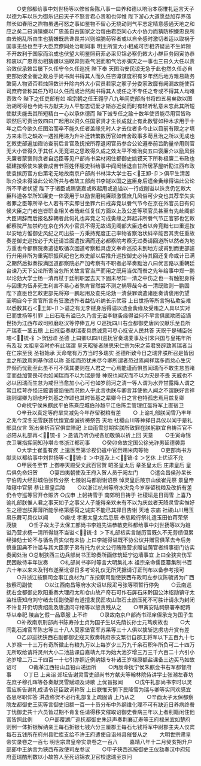 <!-- { "loadSidebar": true } -->
　　○吏部都给事中刘世杨等以修省条陈八事一曰养和德以培治本窃惟礼运言天子以德为车以乐为御乐记曰天子不怒言君心贵和也仰惟  陛下游心大道愿益加存养蔼然长如春阳之煦物虽遇可怒之事如鉴物不留心无挠动则气平志定精意感通天地之和应之矣二曰消猜嫌以广忠盖自古国家之治每由君臣同心大小协力而猜防积嫌忠良所由去祸乱所由生也猜嫌既启谗畏并兴则缩朒苟容者或以自全感时激切者适以取祸于国事无益也至于大臣庶僚同处治朝同事  明主所宜大小相成可否相济疑忌不生衅隙不开故利于国家而治成也伏望大明鉴照葑菲必采贝锦必察仍敕大小群臣务同寅协恭和衷以广忠荩勿相猜嫌以滋睽异则乖气泯而和气洽亦弭灾之一事也三曰久大任以责治效伏承敕旨屡下久任守令久任巡抚  陛下奉  天图治安民谅无急于此也然久任必自吏部始彼全衡之政总于尚书尚书得其人而久任咨诹谋度积有岁年然后地方难易政务繁简人物贤否若烛照数计升除内外大小官员若家之冢子分委家政靡有阙漏故能使百司庶府皆称其任乃可以久任而成治然尚书得其人或任之不专任之专或不得其人均难责效今  陛下之任吏部有如  祖宗朝之任王翱乎八九年间吏部尚书将四五易矣欲以图治胡可得也今尚书方献夫为人平恕志切爱才斯亦近矣而时有轻听私意未忘此其所短使献夫能去其所短精白一心以承休德而  陛下诚专任之踰十数年使贤能尽用官皆称职然后可责治效四曰广起用以资久任国家贤才生长成就止有此数譬如种木求用于十年之后今欲久任图治而卒不能久任者盖缘先时人才去位者多今止以目前有限之才填方来未已之缺故一遇推用递为升补迁转繁数历官如传舍政事多苟且治之所以无成也乞敕吏部遍加诹访查前后言官及抚按所荐退闲官员参合公论遵奉前旨酌量举用则官无大小皆得久于其任人无竞进之思政得久成之效太平不难治矣五曰褒廉介以励风俗夫廉者蒙褒则贪者自远臣等见户部尚书梁材闲住都御史姚镆天下所称极廉二布政也福建按察使朱裳餋成苦节百姓怀服吏科给事中阎闳恬退自甘所居茅屋听勘江西布政使袁摈历官方伯第宅无地故南京户部尚书林泮大学士石＜王卸-卩＞俱平生清苦耿介没未得溢此公论所共与者故工部尚书李鐩以国之盗臣身后遗金夤缘得谥此公论所不平者伏望  陛下于诸臣或赐褒嘉或敕起用或追谥以一行或削谥以诛贪仍乞敕大臣科道各举所知廉吏一体褒用于以励世磨钝廉顽激懦庶几风俗可少变也其荐举失实者罪之臣等所举七人若有不实即甘坐罪六曰戒奔竞以餋气节今在京在外官员日有伺候大臣之门者岂皆职业相关者哉赴任复任方面以上及公差等项官员甚至有先赴阁部大臣谒辞而后报名辞朝者此何礼也奔竞之习成夤缘之弊起非所餋气节正官邪也乞敕都察院严加禁约在京在外大小官员不得无故谒见阁部大臣违者以奔竞黜七曰重巡按以安地方惟御史风纪之司出按一方秉持宪度正己率物省察治状紏举能否其责任重故奏差御史巡按必于大廷请旨面遣按满而还必都察院考察无过奏请回道所以然者为地方重也今都察院奏遣徒取循次回道考察秪具虚文奉命巡按未到地方或甫到而吏部遽行升用非所为重宪职振风纪也乞敕吏部以后推升巡按御史必待其回还复命或计已满之期然后拟奏按满回道都察院必严加考察有不职者必举奏黜治八曰优言路以重朝廷台谏乃天下公论所寄治忽所关故言官当严而用之既用当优而餋之先年给事中郑一鹏以论劾大学士杨一清再杖于廷削职罢去天下固未尽知一清之中伤之也一有触犯身将与囚隶为伍非死生利害不易心者孰肯冒然尝不测之祸辱哉今者一清既败则一鹏固  陛下直臣也乞敕吏部先将郑一鹏起用及查先论劾一清获罪谪遣诸臣奏请褒用仍望  圣明自今于言官所言有狂激违忤者益弘听纳长示优容  上曰世扬等所言狥私欺妄难以悉数其石＜王卸-卩＞谥之有无李鐩身后得谥以遗金夤缘及受贿之人具以实对已而世扬等引罪  上曰石珤有谥已久乃言无谥李鐩夤缘得谥何不早言俱属欺罔诏谪世扬为江西布政司照磨赵汉等停俸五月
○巡抚四川右佥都御史唐凤仪献乐至县所产瑞麦一茎五穗  上曰抚臣奏献瑞麦具悉诚意可尽心抚安人民共答  天贶于是辅臣张璁＜锍-釒＞贺因颂  圣德  上曰卿以四川巡抚官奏瑞麦事及引宋兴国与皇祐年所有及我  太祖皇帝时亦有此瑞谓  皇天昭鉴者朕思宋仁宗为宋之英君贤辟致其瑞者当在仁宗至我  圣祖始承  天命奄有万方当时多瑞实  圣德所致今日之瑞非朕所召是皆因主之所致焉刘基作颂以称  圣祖而恐犹未尽今卿所谓者恐过焉闻祥瑞多而怠心生灾异频而忧勤至此虽不可不慎其要则在人君之一心焉能谨而惧虽闻瑞而不敢生怠虽睹变而益加警畏可也如闻瑞而不以为瑞是慢  神贶也闻灾而不以为灾是不畏  天威也不必以因瑞而生怠为戒但当愈加小心可也如岁前河之清一等人谓为水异甘露降人谓之常且桂萼亦怪汪鋐谓彼謟佞而况他人乎此言也朕与卿言耳使他人闻之不谓朕好言祥瑞则谓卿为謟也吁刘基之作颂也其时皆基之辈卿今日之言也特孤忠焉用兹复卿
　　○命抚宁侯朱麒武平伯陈熹应城伯孙越平江伯陈圭管理红盔将军上直宿卫
　　○辛丑以真定等府旱灾减免今年存留税粮有差
　　○  上谕礼部朕闻雪乃丰年之兆今深冬无雪朕甚忧惶宜虔诚祈祷祭告  天地  社稷山川等神择日具仪以闻于是礼部具仪言  驾出亲祈百官俱宜陪祀  上曰雨雪愆期实朕所致罪在朕躬朕宜自祷百官不必陪从礼部再＜锍-釒＞恳请乃听仍戒各加敬慎以祈上回  天意
　　○壬寅命锦衣卫署指挥同知孙堪佥书浙江都司事
　　○癸卯命故定国公徐光祚男延德袭爵
　　○大学士崔銮有疾  上遣医至第诊视仍遣中官赍赐米肉等物
　　○吏部尚书方献夫以都给事中刘世扬等＜锍-釒＞中连及上＜锍-釒＞乞休  上优诏不允
　　○甲辰冬至节  上御奉天殿受文武百官贺  昭圣皇太后  章圣皇太后  庄肃皇后  皇后俱免命妇贺
　　○宴四夷朝使及王府入贺人员于阙左门
　　○遣会昌侯孙杲长宁伯周大经彭城伯张钦分祭  七陵驸马都尉谢诏祭  悼灵皇后陵京山侯崔元祭  景皇帝陵寝中官祭  恭让章皇后陵
　　○以浙江杭州等府水灾免今岁存留税粮及改折有差仍令守巡等官开仓赈济
○戊申  上躬祷雪于  南郊明日祷于  社稷坛是日雨雪  上喜乃谕礼部朕惟人君之事天如子之事父人子能得亲欢未有不以为庆兹者天降灵雪实惟好生之德岂朕菲薄所能孚格第感荷之诚实不能已其择日告谢  天地  宗庙  社禝山川用玉帛乐舞可具仪以闻
　　○庚戌  孝惠太皇太后忌辰  奉慈殿行祭礼遣玉田伯蒋荣祭  茂陵
　　○壬子故太子太保工部尚书李鐩先谥恭敏吏科都给事中刘世扬等以为鐩谥乃营求杨一清所得鐩不当谥＜锍-釒＞下礼部核实言鐩历官既久不无劳绩但累经弹劾士论不与循名责实似有未协  上曰李鐩得谥既不协公议并赠官俱革去今后务慎重国典不许滥与其大臣家子弟有托为求文公行贿赂营求赠谥荫官者缉事衙门访实奏闻处治
○总制狭西三边兵部尚书王琼奏所画修筑延宁边墙事宜  上曰全狭灾伤军民困敝待丰年议奏
　　○礼部尚书李时等言大明集礼本  祖宗亲命儒臣纂集制书百六十年以来未及刊布遂至讹谬日多考论礼仪无所凭据请订正刊布以备参考报可
　　○升浙江按察司佥事江良材为广东按察司副使狭西布政司左参议陈毓贤为广西按察司副使
　　○以江西南昌等府水灾诏以叚疋弓张等项暂行停免
　　○云南巡抚右佥都御史欧阳重奏大理府太和仓山故产奇石可作石屏石床黔国公沐绍勋镇守太监杜唐知府刘守绪去任副使邵有道擅发民匠攻山取石土崩压死不可胜计请永为封闭不许复开仍切责绍勋及唐逮问守绪等以惩贪残从之
　　○甲寅安陆祠祭署奉祀蒋华以奉祀  陵庙乞假一品章服  上不许
　　○录故南京户部尚书邓庠侄承宠为国子生
　　○补故南京刑部尚书陈寿孙士贞为国子生以先荫长孙士元笃疾故也
　　○大同乱石滩官军陈忠等三十八人莫家堡官军苏杲等三十人俱以擒斩达虏功升赏有差
　　○乙卯巡抚狭西右副都御史寇天叙奏韩府宗支繁衍自郡王将军以下五百九十七人岁禄一十三万有奇所徵止有粮九万以上每岁少三万九千余石积年所负可二十四万无所取给请将灵州大小二池盐课自嘉靖九年为始大池岁增三万三千六百二十六引小池岁增二万二千四百一十七引亦照近例纳银专补诸王岁禄原额盐课备三边买马如故诏可
　　○裁革江西铅山县铅山递运所
　　○丙辰命抚宁侯朱麒佥书右军都督府事
　　○丁巳  上亲诣  郊坛告谢灵雪吏部尚书方献夫等翰林院侍讲学士张潮左春坊左庶子穆孔晖等各奏献灵雪赋颂及诗歌  上优旨报闻
　　○戊午礼部尚书李时以灵雪应祈告谢礼成请令廷臣致词称贺  上曰朕惟天悯下民降雪为瑞与卿等实同欢感宜各思尽职仰答  洪造称贺不必行礼部复上疏固请  上乃从之
　　○辛酉太子太保都察院左都御史王宪等言御史旧额一百一十员分布中外纲维化理不可有缺近日养病终餋丁忧御史共十六员皆过期不肯复任请得移文催取诏御史餋病三年以上者削籍闲住他官皆照此例
　　○户部覆湖广巡抚都御史朱廷声奏荆襄辽寿等王府禄米宜如楚府则例一体折银解纳亲王每石折银七钱六分三厘郡王每石七钱将军中尉郡主夫人仪宾每石五钱所在府州县贮库支给不许王府遣使自诣州县催督从之
　　大明世宗肃皇帝实录卷之一百七
明世宗肃皇帝实录卷之一百八
　　嘉靖八年十二月癸亥朔升户部郎中王纳言为狭西布政使司左参议
　　○甲子狭西巡按御史王仪劾奏汉中府知府蓝瑞酷刑数以小故笞人至死诏锦衣卫官校逮瑞至京问
